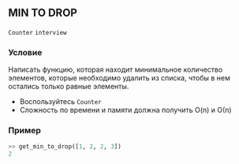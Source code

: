 ## MIN TO DROP

`Counter` `interview`

### Условие

Написать функцию, которая находит минимальное количество элементов, которые необходимо удалить из списка, 
чтобы в нем остались только равные элементы.

* Воспользуйтесь `Counter`
* Сложность по времени и памяти должна получить O(n) и О(n)

### Пример

```python
>> get_min_to_drop([1, 2, 2, 3])
2
```
